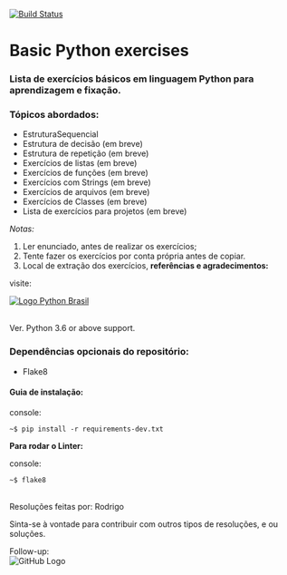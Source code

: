 [![Build Status](https://travis-ci.com/rousuy/basic_pythonbrasil_exercises.svg?branch=main)](https://travis-ci.com/rousuy/basic_pythonbrasil_exercises)

# Basic Python exercises
### Lista de exercícios  básicos em linguagem Python para aprendizagem e fixação.
### Tópicos abordados:
* EstruturaSequencial
* Estrutura de decisão (em breve)
* Estrutura de repetição (em breve)
* Exercícios de listas (em breve)
* Exercícios de funções (em breve)
* Exercícios com Strings (em breve)
* Exercícios de arquivos (em breve)
* Exercícios de Classes (em breve)
* Lista de exercícios para projetos (em breve)
 
*Notas:* 
1. Ler enunciado, antes de realizar os exercícios;
2. Tente fazer os exercícios por conta própria antes de copiar.
3. Local de extração dos exercícios, **referências e agradecimentos:**

visite:
   
[![Logo Python Brasil](https://wiki.python.org.br/pybr/img/pythonbrasil_logo.png)](https://wiki.python.org.br/PythonBrasil)

<br/>
Ver. Python 3.6 or above support.

### Dependências opcionais do repositório:

* Flake8

#### Guia de instalação:

console:
```
~$ pip install -r requirements-dev.txt
```
**Para rodar o Linter:**

console:
```
~$ flake8
``` 
<br/>
<footer>
Resoluções feitas por: Rodrigo 

Sinta-se à vontade para contribuir com outros tipos de resoluções, e ou soluções.  

Follow-up:  
![GitHub Logo](https://lh4.googleusercontent.com/yCe_mEUSYVxSX9OvywIcqNupqxnwKvIAWmaIzGLsmT7C3VOcVpwUafQGSa5CGbi1gVGQ_8eTQk-NCuklk0h3fX0h6eDmkO7vf4Qw0oH7aXbJSRcuvbOaCF14-PzyuZYF64sZk5NAj4Pm-Rh7DA)
</footer>

